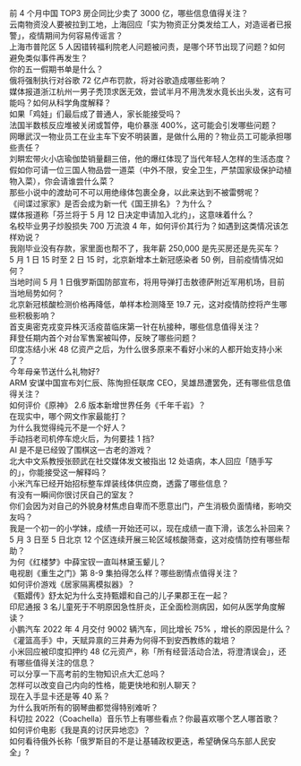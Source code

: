 前 4 个月中国 TOP3 房企同比少卖了 3000 亿，哪些信息值得关注？  
云南物资没人要被拉到工地，上海回应「实为物资正分类发给工人，对造谣者已报警」，疫情期间为何容易传谣言？  
上海市普陀区 5 人因错转福利院老人问题被问责，是哪个环节出现了问题？如何避免类似事件再发生？  
你的五一假期书单是什么？  
俄将强制执行对谷歌 72 亿卢布罚款，将对谷歌造成哪些影响？  
媒体报道浙江杭州一男子秃顶求医无效，尝试半月不用洗发水竟长出头发，这有可能吗？如何从科学角度解释？  
如果「鸡娃」们最后成了普通人，家长能接受吗？  
法国半数核反应堆被关闭或暂停，电价暴涨 400%，这可能会引发哪些问题？  
网曝武汉一物业员工在业主车下安不明装置，是做什么用的？物业员工可能承担哪些责任？  
刘畊宏带火小店瑜伽垫销量翻三倍，他的爆红体现了当代年轻人怎样的生活态度？  
假如你可请一位三国人物品尝一道菜（中外不限，安全卫生，严禁国家级保护动植物入菜），你会请谁尝什么菜？  
那些小说中的渡劫可不可以用绝缘体包裹全身，以此来达到不被雷劈呢？  
《间谍过家家》是否会成为新一代《国王排名》？为什么？  
媒体报道称「芬兰将于 5 月 12 日决定申请加入北约」，这意味着什么？  
名校毕业男子炒股损失 700 万流浪 4 年，如何评价其行为？如遇到这类情况该怎样劝说？  
我刚毕业没有存款，家里面也帮不了，我年薪 250,000 是先买房还是先买车？  
5 月 1 日 15 时至 2 日 15 时，北京新增本土新冠感染者 50 例，目前疫情情况如何？  
当地时间 5 月 1 日俄罗斯国防部宣布，将用导弹打击敖德萨附近军用机场，目前当地局势如何？  
北京新冠核酸检测价格再降低，单样本检测降至 19.7 元，这对疫情防控将产生哪些积极影响？  
首支奥密克戎变异株灭活疫苗临床第一针在杭接种，哪些信息值得关注？  
拜登任期内首个对台军售案被叫停，反映了哪些问题？  
印度冻结小米 48 亿资产之后，为什么很多原来不看好小米的人都开始支持小米了？  
今年母亲节送什么礼物好?  
ARM 安谋中国宣布刘仁辰、陈恂担任联席 CEO，吴雄昂遭罢免，还有哪些信息值得关注？  
如何评价《原神》 2.6 版本新增世界任务《千年千岩》？  
在现实中，哪个网文作家最能打？  
为什么我觉得纯元不是一个好人？  
手动挡老司机停车熄火后，为何要挂 1 挡?  
AI 是不是已经毁了围棋这一古老的游戏？  
北大中文系教授张颐武在社交媒体发文被指出 12 处语病，本人回应「随手写的」，你能接受这一解释吗？  
小米汽车已经开始招标整车焊装线体供应商，透露了哪些信息？  
有没有一瞬间你很讨厌自己的室友？  
你们会因为对自己的外貌身材焦虑自卑而不愿意出门，产生消极负面情绪，影响交友吗？  
我是一个初一的小学妹，成绩一开始还可以，现在成绩一直下滑，该怎么补回来？  
5 月 3 日至 5 日北京 12 个区连续开展三轮区域核酸筛查，这对疫情防控有哪些帮助？  
为何《红楼梦》中薛宝钗一直叫林黛玉颦儿？  
电视剧《重生之门》第 8-9 集拍得怎么样？哪些剧情点值得关注？  
如何评价游戏《居家隔离模拟器》？  
《甄嬛传》舒太妃为什么支持甄嬛和自己的儿子果郡王在一起？  
印尼通报 3 名儿童死于不明原因急性肝炎，正全面检测病因，如何从医学角度解读？  
小鹏汽车 2022 年 4 月交付 9002 辆汽车，同比增长 75% ，增长的原因是什么？  
《灌篮高手》中，天赋异禀的三井寿为何得不到安西教练的栽培？  
小米回应被印度扣押约 48 亿元资产，称「所有经营活动合法，将澄清误会」，还有哪些值得关注的信息？  
可以分享一下高考前的生物知识点大汇总吗？  
怎样可以改变自己内向的性格，能更快地和别人聊天？  
现在入手显卡还是等 40 系？  
为什么我听所有的钢琴曲都觉得特别难听？  
科切拉 2022（Coachella）音乐节上有哪些看点？你最喜欢哪个艺人哪首歌？  
如何评价电影《我是真的讨厌异地恋》？  
如何看待俄外长称「俄罗斯目的不是让基辅政权更迭，希望确保乌东部人民安全」?  

